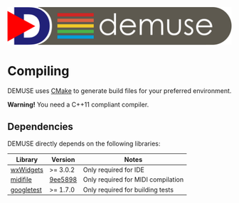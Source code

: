 ![DEMUSE](/docs/logo.png "DEMUSE")

# Compiling

DEMUSE uses [CMake](https://www.cmake.org/) to generate build files for your preferred environment.

**Warning!** You need a C++11 compliant compiler.

## Dependencies

DEMUSE directly depends on the following libraries:

| Library                                            | Version                                                                                          | Notes                              |
| -------------------------------------------------- | ------------------------------------------------------------------------------------------------ | ---------------------------------- |
| [wxWidgets](https://www.wxwidgets.org/)            | >= 3.0.2                                                                                         | Only required for IDE              |
| [midifile](https://github.com/craigsapp/midifile)  | [9ee5898](https://github.com/craigsapp/midifile/commit/9ee589869b25f66cb09808a721b31f095d07482a) | Only required for MIDI compilation |
| [googletest](https://github.com/google/googletest) | >= 1.7.0                                                                                         | Only required for building tests   |

